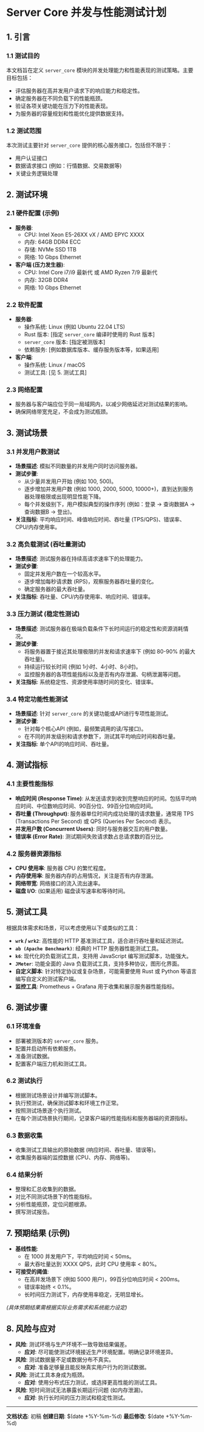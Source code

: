 # Server Core 并发与性能测试计划

## 1. 引言

### 1.1 测试目的
本文档旨在定义 `server_core` 模块的并发处理能力和性能表现的测试策略。主要目标包括：
- 评估服务器在高并发用户请求下的响应能力和稳定性。
- 确定服务器在不同负载下的性能瓶颈。
- 验证各项关键功能在压力下的性能表现。
- 为服务器的容量规划和性能优化提供数据支持。

### 1.2 测试范围
本次测试主要针对 `server_core` 提供的核心服务接口，包括但不限于：
- 用户认证接口
- 数据请求接口 (例如：行情数据、交易数据等)
- 关键业务逻辑处理

## 2. 测试环境

### 2.1 硬件配置 (示例)
- **服务器**:
    - CPU: Intel Xeon E5-26XX vX / AMD EPYC XXXX
    - 内存: 64GB DDR4 ECC
    - 存储: NVMe SSD 1TB
    - 网络: 10 Gbps Ethernet
- **客户端 (压力发生器)**:
    - CPU: Intel Core i7/i9 最新代 或 AMD Ryzen 7/9 最新代
    - 内存: 32GB DDR4
    - 网络: 10 Gbps Ethernet

### 2.2 软件配置
- **服务器**:
    - 操作系统: Linux (例如 Ubuntu 22.04 LTS)
    - Rust 版本: [指定 `server_core` 编译时使用的 Rust 版本]
    - `server_core` 版本: [指定被测版本]
    - 依赖服务: [例如数据库版本、缓存服务版本等，如果适用]
- **客户端**:
    - 操作系统: Linux / macOS
    - 测试工具: [见 5. 测试工具]

### 2.3 网络配置
- 服务器与客户端应位于同一局域网内，以减少网络延迟对测试结果的影响。
- 确保网络带宽充足，不会成为测试瓶颈。

## 3. 测试场景

### 3.1 并发用户数测试
- **场景描述**: 模拟不同数量的并发用户同时访问服务器。
- **测试步骤**:
    - 从少量并发用户开始 (例如 100, 500)。
    - 逐步增加并发用户数 (例如 1000, 2000, 5000, 10000+)，直到达到服务器处理极限或出现明显性能下降。
    - 每个并发级别下，用户模拟典型的操作序列 (例如：登录 -> 查询数据A -> 查询数据B -> 登出)。
- **关注指标**: 平均响应时间、峰值响应时间、吞吐量 (TPS/QPS)、错误率、CPU/内存使用率。

### 3.2 高负载测试 (吞吐量测试)
- **场景描述**: 测试服务器在持续高请求速率下的处理能力。
- **测试步骤**:
    - 固定并发用户数在一个较高水平。
    - 逐步增加每秒请求数 (RPS)，观察服务器吞吐量的变化。
    - 确定服务器的最大吞吐量。
- **关注指标**: 吞吐量、CPU/内存使用率、响应时间、错误率。

### 3.3 压力测试 (稳定性测试)
- **场景描述**: 测试服务器在极端负载条件下长时间运行的稳定性和资源消耗情况。
- **测试步骤**:
    - 将服务器置于接近其处理极限的并发和请求速率下 (例如 80-90% 的最大吞吐量)。
    - 持续运行较长时间 (例如 1小时、4小时、8小时)。
    - 监控服务器的各项性能指标以及是否有内存泄漏、句柄泄漏等问题。
- **关注指标**: 系统稳定性、资源使用率随时间的变化、错误率。

### 3.4 特定功能性能测试
- **场景描述**: 针对 `server_core` 的关键功能或API进行专项性能测试。
- **测试步骤**:
    - 针对每个核心API (例如，最频繁调用的读/写接口)。
    - 在不同的并发级别和请求参数下，测试其平均响应时间和吞吐量。
- **关注指标**: 单个API的响应时间、吞吐量。

## 4. 测试指标

### 4.1 主要性能指标
- **响应时间 (Response Time)**: 从发送请求到收到完整响应的时间。包括平均响应时间、中位数响应时间、90百分位、99百分位响应时间。
- **吞吐量 (Throughput)**: 服务器单位时间内成功处理的请求数量，通常用 TPS (Transactions Per Second) 或 QPS (Queries Per Second) 表示。
- **并发用户数 (Concurrent Users)**: 同时与服务器交互的用户数量。
- **错误率 (Error Rate)**: 测试期间失败请求数占总请求数的百分比。

### 4.2 服务器资源指标
- **CPU 使用率**: 服务器 CPU 的繁忙程度。
- **内存使用率**: 服务器内存的占用情况，关注是否有内存泄漏。
- **网络带宽**: 网络接口的流入流出速率。
- **磁盘 I/O**: (如果适用) 磁盘读写速率和等待时间。

## 5. 测试工具

根据具体需求和场景，可以考虑使用以下或类似的工具：
- **`wrk` / `wrk2`**: 高性能的 HTTP 基准测试工具，适合进行吞吐量和延迟测试。
- **`ab (Apache Benchmark)`**: 经典的 HTTP 服务器性能测试工具。
- **`k6`**: 现代化的负载测试工具，支持用 JavaScript 编写测试脚本，功能强大。
- **`JMeter`**: 功能全面的 Java 负载测试工具，支持多种协议，图形化界面。
- **自定义脚本**: 针对特定协议或复杂场景，可能需要使用 Rust 或 Python 等语言编写自定义的测试客户端。
- **监控工具**: Prometheus + Grafana 用于收集和展示服务器性能指标。

## 6. 测试步骤

### 6.1 环境准备
- 部署被测版本的 `server_core` 服务。
- 配置并启动所有依赖服务。
- 准备测试数据。
- 配置客户端压力机和测试工具。

### 6.2 测试执行
- 根据测试场景设计并编写测试脚本。
- 执行预测试，确保测试脚本和环境工作正常。
- 按照测试场景逐个执行测试。
- 在每个测试场景执行期间，记录客户端的性能指标和服务器端的资源指标。

### 6.3 数据收集
- 收集测试工具输出的原始数据 (响应时间、吞吐量、错误等)。
- 收集服务器端的监控数据 (CPU、内存、网络等)。

### 6.4 结果分析
- 整理和汇总收集到的数据。
- 对比不同测试场景下的性能指标。
- 分析性能瓶颈，定位问题根源。
- 撰写测试报告。

## 7. 预期结果 (示例)

- **基线性能**:
    - 在 1000 并发用户下，平均响应时间 < 50ms。
    - 最大吞吐量达到 XXXX QPS，此时 CPU 使用率 < 80%。
- **可接受的阈值**:
    - 在高并发场景下 (例如 5000 用户)，99百分位响应时间 < 200ms。
    - 错误率始终 < 0.1%。
    - 长时间压力测试下，内存使用率稳定，无明显增长。

*(具体预期结果需根据实际业务需求和系统能力设定)*

## 8. 风险与应对

- **风险**: 测试环境与生产环境不一致导致结果偏差。
  - **应对**: 尽可能使测试环境接近生产环境配置。明确记录环境差异。
- **风险**: 测试数据量不足或数据分布不真实。
  - **应对**: 准备足够量且能反映真实用户行为的测试数据。
- **风险**: 测试工具本身成为瓶颈。
  - **应对**: 使用分布式压力测试，或选择更高性能的测试工具。
- **风险**: 短时间测试无法暴露长期运行问题 (如内存泄漏)。
  - **应对**: 执行长时间的压力测试和稳定性测试。

---

**文档状态**: 初稿
**创建日期**: $(date +%Y-%m-%d)
**最后修改**: $(date +%Y-%m-%d) 